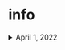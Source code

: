 # info
<details>
 <summary> April 1, 2022</summary>
 + Created my first GitHub account on this day. 


  
</details>

<!--- Get a programmer, they commit all the time badum tss --->
